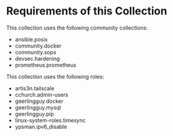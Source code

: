 # Requirements of this Collection

This collection uses the following community collections:

- ansible.posix
- community.docker
- community.sops
- devsec.hardening
- prometheus.prometheus

This collection uses the following roles:

- artis3n.tailscale
- cchurch.admin-users
- geerlingguy.docker
- geerlingguy.mysql
- geerlingguy.pip
- linux-system-roles.timesync
- ypsman.ipv6_disable
